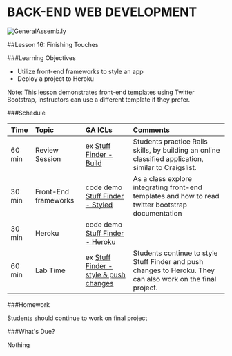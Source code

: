 BACK-END WEB DEVELOPMENT
============================

![GeneralAssemb.ly](https://github.com/generalassembly/ga-ruby-on-rails-for-devs/raw/master/images/ga.png "GeneralAssemb.ly")


##Lesson 16: Finishing Touches



###Learning Objectives
*	Utilize front-end frameworks to style an app*	Deploy a project to Heroku
 
Note: This lesson demonstrates front-end templates using Twitter Bootstrap, instructors can use a different template if they prefer.


###Schedule

| Time        | Topic| GA ICLs| Comments |
| ------------- |:-------------|:-------------------|:-------------------|
| 60 min | Review Session| ex [Stuff Finder - Build](instr_exercise_notes.md) |Students practice Rails skills, by building an online classified application, similar to Craigslist. | 
| 30 min | Front-End frameworks| code demo [Stuff Finder - Styled](instr_code_demo_notes.md) | As a class explore integrating front-end templates and how to read twitter bootstrap documentation | 
| 30 min | Heroku |code demo [Stuff Finder - Heroku](instr_code_demo_notes.md) | | 
| 60 min | Lab Time | ex [Stuff Finder - style & push changes](instr_code_demo_notes.md) | Students continue to style Stuff Finder and push changes to Heroku. They can also work on the final project.| 


###Homework


Students should continue to work on final project


###What's Due? 

Nothing


